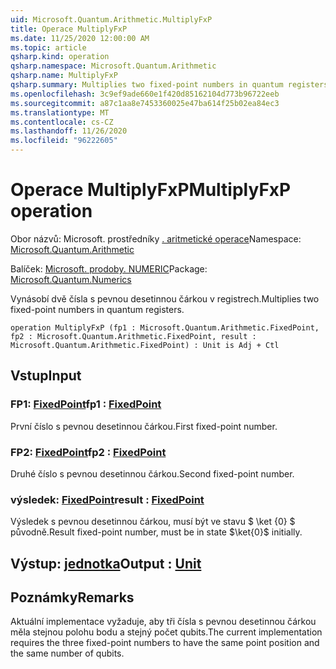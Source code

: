 ```yaml
---
uid: Microsoft.Quantum.Arithmetic.MultiplyFxP
title: Operace MultiplyFxP
ms.date: 11/25/2020 12:00:00 AM
ms.topic: article
qsharp.kind: operation
qsharp.namespace: Microsoft.Quantum.Arithmetic
qsharp.name: MultiplyFxP
qsharp.summary: Multiplies two fixed-point numbers in quantum registers.
ms.openlocfilehash: 3c9ef9ade660e1f420d85162104d773b96722eeb
ms.sourcegitcommit: a87c1aa8e7453360025e47ba614f25b02ea84ec3
ms.translationtype: MT
ms.contentlocale: cs-CZ
ms.lasthandoff: 11/26/2020
ms.locfileid: "96222605"
---
```

# <a name="multiplyfxp-operation"></a><span data-ttu-id="440c4-102">Operace MultiplyFxP</span><span class="sxs-lookup"><span data-stu-id="440c4-102">MultiplyFxP operation</span></span>

<span data-ttu-id="440c4-103">Obor názvů: Microsoft. prostředníky [. aritmetické operace](xref:Microsoft.Quantum.Arithmetic)</span><span class="sxs-lookup"><span data-stu-id="440c4-103">Namespace: [Microsoft.Quantum.Arithmetic](xref:Microsoft.Quantum.Arithmetic)</span></span>

<span data-ttu-id="440c4-104">Balíček: [Microsoft. prodoby. NUMERIC](https://nuget.org/packages/Microsoft.Quantum.Numerics)</span><span class="sxs-lookup"><span data-stu-id="440c4-104">Package: [Microsoft.Quantum.Numerics](https://nuget.org/packages/Microsoft.Quantum.Numerics)</span></span>


<span data-ttu-id="440c4-105">Vynásobí dvě čísla s pevnou desetinnou čárkou v registrech.</span><span class="sxs-lookup"><span data-stu-id="440c4-105">Multiplies two fixed-point numbers in quantum registers.</span></span>

```qsharp
operation MultiplyFxP (fp1 : Microsoft.Quantum.Arithmetic.FixedPoint, fp2 : Microsoft.Quantum.Arithmetic.FixedPoint, result : Microsoft.Quantum.Arithmetic.FixedPoint) : Unit is Adj + Ctl
```


## <a name="input"></a><span data-ttu-id="440c4-106">Vstup</span><span class="sxs-lookup"><span data-stu-id="440c4-106">Input</span></span>

### <a name="fp1--fixedpoint"></a><span data-ttu-id="440c4-107">FP1: [FixedPoint](xref:Microsoft.Quantum.Arithmetic.FixedPoint)</span><span class="sxs-lookup"><span data-stu-id="440c4-107">fp1 : [FixedPoint](xref:Microsoft.Quantum.Arithmetic.FixedPoint)</span></span>

<span data-ttu-id="440c4-108">První číslo s pevnou desetinnou čárkou.</span><span class="sxs-lookup"><span data-stu-id="440c4-108">First fixed-point number.</span></span>


### <a name="fp2--fixedpoint"></a><span data-ttu-id="440c4-109">FP2: [FixedPoint](xref:Microsoft.Quantum.Arithmetic.FixedPoint)</span><span class="sxs-lookup"><span data-stu-id="440c4-109">fp2 : [FixedPoint](xref:Microsoft.Quantum.Arithmetic.FixedPoint)</span></span>

<span data-ttu-id="440c4-110">Druhé číslo s pevnou desetinnou čárkou.</span><span class="sxs-lookup"><span data-stu-id="440c4-110">Second fixed-point number.</span></span>


### <a name="result--fixedpoint"></a><span data-ttu-id="440c4-111">výsledek: [FixedPoint](xref:Microsoft.Quantum.Arithmetic.FixedPoint)</span><span class="sxs-lookup"><span data-stu-id="440c4-111">result : [FixedPoint](xref:Microsoft.Quantum.Arithmetic.FixedPoint)</span></span>

<span data-ttu-id="440c4-112">Výsledek s pevnou desetinnou čárkou, musí být ve stavu $ \ket {0} $ původně.</span><span class="sxs-lookup"><span data-stu-id="440c4-112">Result fixed-point number, must be in state $\ket{0}$ initially.</span></span>



## <a name="output--unit"></a><span data-ttu-id="440c4-113">Výstup: [jednotka](xref:microsoft.quantum.lang-ref.unit)</span><span class="sxs-lookup"><span data-stu-id="440c4-113">Output : [Unit](xref:microsoft.quantum.lang-ref.unit)</span></span>



## <a name="remarks"></a><span data-ttu-id="440c4-114">Poznámky</span><span class="sxs-lookup"><span data-stu-id="440c4-114">Remarks</span></span>

<span data-ttu-id="440c4-115">Aktuální implementace vyžaduje, aby tři čísla s pevnou desetinnou čárkou měla stejnou polohu bodu a stejný počet qubits.</span><span class="sxs-lookup"><span data-stu-id="440c4-115">The current implementation requires the three fixed-point numbers to have the same point position and the same number of qubits.</span></span>